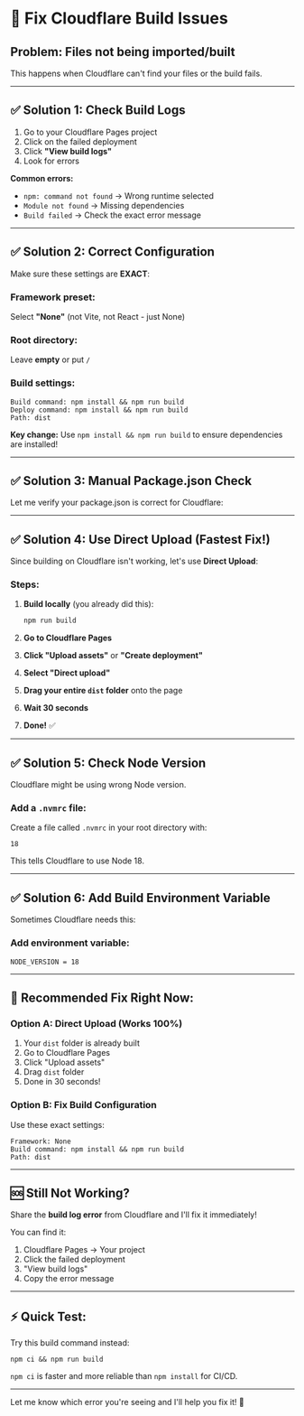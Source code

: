 # 🔧 Fix Cloudflare Build Issues

## Problem: Files not being imported/built

This happens when Cloudflare can't find your files or the build fails.

---

## ✅ Solution 1: Check Build Logs

1. Go to your Cloudflare Pages project
2. Click on the failed deployment
3. Click **"View build logs"**
4. Look for errors

**Common errors:**
- `npm: command not found` → Wrong runtime selected
- `Module not found` → Missing dependencies
- `Build failed` → Check the exact error message

---

## ✅ Solution 2: Correct Configuration

Make sure these settings are **EXACT**:

### Framework preset:
Select **"None"** (not Vite, not React - just None)

### Root directory:
Leave **empty** or put `/`

### Build settings:
```
Build command: npm install && npm run build
Deploy command: npm install && npm run build
Path: dist
```

**Key change:** Use `npm install && npm run build` to ensure dependencies are installed!

---

## ✅ Solution 3: Manual Package.json Check

Let me verify your package.json is correct for Cloudflare:

---

## ✅ Solution 4: Use Direct Upload (Fastest Fix!)

Since building on Cloudflare isn't working, let's use **Direct Upload**:

### Steps:

1. **Build locally** (you already did this):
   ```bash
   npm run build
   ```

2. **Go to Cloudflare Pages**

3. **Click "Upload assets"** or **"Create deployment"**

4. **Select "Direct upload"**

5. **Drag your entire `dist` folder** onto the page

6. **Wait 30 seconds**

7. **Done!** ✅

---

## ✅ Solution 5: Check Node Version

Cloudflare might be using wrong Node version.

### Add a `.nvmrc` file:

Create a file called `.nvmrc` in your root directory with:
```
18
```

This tells Cloudflare to use Node 18.

---

## ✅ Solution 6: Add Build Environment Variable

Sometimes Cloudflare needs this:

### Add environment variable:
```
NODE_VERSION = 18
```

---

## 🎯 Recommended Fix Right Now:

### Option A: Direct Upload (Works 100%)
1. Your `dist` folder is already built
2. Go to Cloudflare Pages
3. Click "Upload assets"
4. Drag `dist` folder
5. Done in 30 seconds!

### Option B: Fix Build Configuration
Use these exact settings:
```
Framework: None
Build command: npm install && npm run build
Path: dist
```

---

## 🆘 Still Not Working?

Share the **build log error** from Cloudflare and I'll fix it immediately!

You can find it:
1. Cloudflare Pages → Your project
2. Click the failed deployment
3. "View build logs"
4. Copy the error message

---

## ⚡ Quick Test:

Try this build command instead:
```
npm ci && npm run build
```

`npm ci` is faster and more reliable than `npm install` for CI/CD.

---

Let me know which error you're seeing and I'll help you fix it! 🚀
